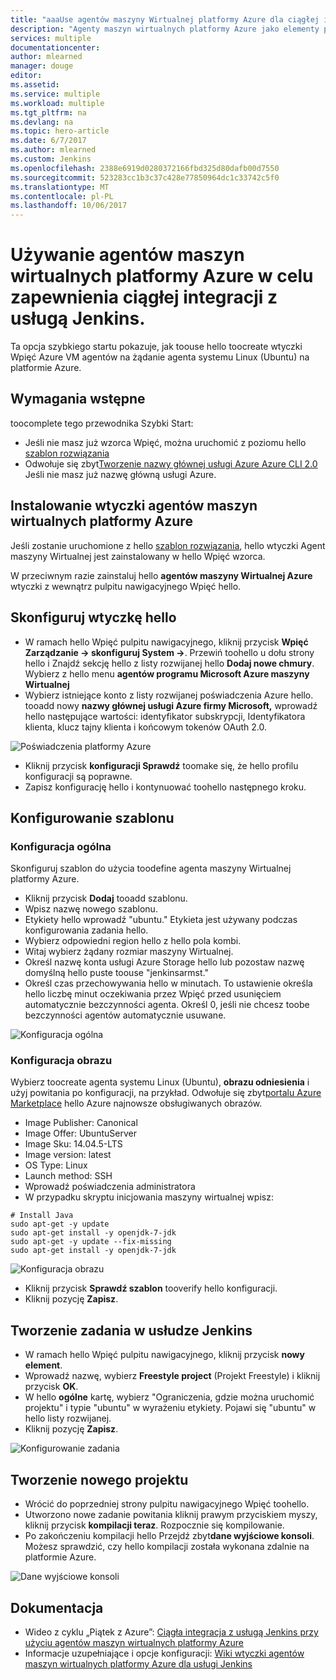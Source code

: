 ```yaml
---
title: "aaaUse agentów maszyny Wirtualnej platformy Azure dla ciągłej integracji z Wpięć."
description: "Agenty maszyn wirtualnych platformy Azure jako elementy podrzędne usługi Jenkins."
services: multiple
documentationcenter: 
author: mlearned
manager: douge
editor: 
ms.assetid: 
ms.service: multiple
ms.workload: multiple
ms.tgt_pltfrm: na
ms.devlang: na
ms.topic: hero-article
ms.date: 6/7/2017
ms.author: mlearned
ms.custom: Jenkins
ms.openlocfilehash: 2388e6919d0280372166fbd325d80dafb00d7550
ms.sourcegitcommit: 523283cc1b3c37c428e77850964dc1c33742c5f0
ms.translationtype: MT
ms.contentlocale: pl-PL
ms.lasthandoff: 10/06/2017
---
```

# <a name="use-azure-vm-agents-for-continuous-integration-with-jenkins"></a>Używanie agentów maszyn wirtualnych platformy Azure w celu zapewnienia ciągłej integracji z usługą Jenkins.

Ta opcja szybkiego startu pokazuje, jak toouse hello toocreate wtyczki Wpięć Azure VM agentów na żądanie agenta systemu Linux (Ubuntu) na platformie Azure.

## <a name="prerequisites"></a>Wymagania wstępne

toocomplete tego przewodnika Szybki Start:

* Jeśli nie masz już wzorca Wpięć, można uruchomić z poziomu hello [szablon rozwiązania](install-jenkins-solution-template.md) 
* Odwołuje się zbyt[Tworzenie nazwy głównej usługi Azure Azure CLI 2.0](https://docs.microsoft.com/en-us/cli/azure/create-an-azure-service-principal-azure-cli?toc=%2fazure%2fazure-resource-manager%2ftoc.json) Jeśli nie masz już nazwę główną usługi Azure.

## <a name="install-azure-vm-agents-plugin"></a>Instalowanie wtyczki agentów maszyn wirtualnych platformy Azure

Jeśli zostanie uruchomione z hello [szablon rozwiązania](install-jenkins-solution-template.md), hello wtyczki Agent maszyny Wirtualnej jest zainstalowany w hello Wpięć wzorca.

W przeciwnym razie zainstaluj hello **agentów maszyny Wirtualnej Azure** wtyczki z wewnątrz pulpitu nawigacyjnego Wpięć hello.

## <a name="configure-hello-plugin"></a>Skonfiguruj wtyczkę hello

* W ramach hello Wpięć pulpitu nawigacyjnego, kliknij przycisk **Wpięć Zarządzanie -> skonfiguruj System ->**. Przewiń toohello u dołu strony hello i Znajdź sekcję hello z listy rozwijanej hello **Dodaj nowe chmury**. Wybierz z hello menu **agentów programu Microsoft Azure maszyny Wirtualnej**
* Wybierz istniejące konto z listy rozwijanej poświadczenia Azure hello.  tooadd nowy **nazwy głównej usługi Azure firmy Microsoft,** wprowadź hello następujące wartości: identyfikator subskrypcji, Identyfikatora klienta, klucz tajny klienta i końcowym tokenów OAuth 2.0.

![Poświadczenia platformy Azure](./media/jenkins-azure-vm-agents/service-principal.png)

* Kliknij przycisk **konfiguracji Sprawdź** toomake się, że hello profilu konfiguracji są poprawne.
* Zapisz konfigurację hello i kontynuować toohello następnego kroku.

## <a name="template-configuration"></a>Konfigurowanie szablonu

### <a name="general-configuration"></a>Konfiguracja ogólna
Skonfiguruj szablon do użycia toodefine agenta maszyny Wirtualnej platformy Azure. 

* Kliknij przycisk **Dodaj** tooadd szablonu. 
* Wpisz nazwę nowego szablonu. 
* Etykiety hello wprowadź "ubuntu." Etykieta jest używany podczas konfigurowania zadania hello.
* Wybierz odpowiedni region hello z hello pola kombi.
* Witaj wybierz żądany rozmiar maszyny Wirtualnej.
* Określ nazwę konta usługi Azure Storage hello lub pozostaw nazwę domyślną hello puste toouse "jenkinsarmst."
* Określ czas przechowywania hello w minutach. To ustawienie określa hello liczbę minut oczekiwania przez Wpięć przed usunięciem automatycznie bezczynności agenta. Określ 0, jeśli nie chcesz toobe bezczynności agentów automatycznie usuwane.

![Konfiguracja ogólna](./media/jenkins-azure-vm-agents/general-config.png)

### <a name="image-configuration"></a>Konfiguracja obrazu

Wybierz toocreate agenta systemu Linux (Ubuntu), **obrazu odniesienia** i użyj powitania po konfiguracji, na przykład. Odwołuje się zbyt[portalu Azure Marketplace](https://azuremarketplace.microsoft.com/en-us/marketplace/apps/category/compute?subcategories=virtual-machine-images&page=1) hello Azure najnowsze obsługiwanych obrazów.

* Image Publisher: Canonical
* Image Offer: UbuntuServer
* Image Sku: 14.04.5-LTS
* Image version: latest
* OS Type: Linux
* Launch method: SSH
* Wprowadź poświadczenia administratora
* W przypadku skryptu inicjowania maszyny wirtualnej wpisz:
```
# Install Java
sudo apt-get -y update
sudo apt-get install -y openjdk-7-jdk
sudo apt-get -y update --fix-missing
sudo apt-get install -y openjdk-7-jdk
```
![Konfiguracja obrazu](./media/jenkins-azure-vm-agents/image-config.png)

* Kliknij przycisk **Sprawdź szablon** tooverify hello konfiguracji.
* Kliknij pozycję **Zapisz**.

## <a name="create-a-job-in-jenkins"></a>Tworzenie zadania w usłudze Jenkins

* W ramach hello Wpięć pulpitu nawigacyjnego, kliknij przycisk **nowy element**. 
* Wprowadź nazwę, wybierz **Freestyle project** (Projekt Freestyle) i kliknij przycisk **OK**.
* W hello **ogólne** kartę, wybierz "Ograniczenia, gdzie można uruchomić projektu" i typie "ubuntu" w wyrażeniu etykiety. Pojawi się "ubuntu" w hello listy rozwijanej.
* Kliknij pozycję **Zapisz**.

![Konfigurowanie zadania](./media/jenkins-azure-vm-agents/job-config.png)

## <a name="build-your-new-project"></a>Tworzenie nowego projektu

* Wrócić do poprzedniej strony pulpitu nawigacyjnego Wpięć toohello.
* Utworzono nowe zadanie powitania kliknij prawym przyciskiem myszy, kliknij przycisk **kompilacji teraz**. Rozpocznie się kompilowanie. 
* Po zakończeniu kompilacji hello Przejdź zbyt**dane wyjściowe konsoli**. Możesz sprawdzić, czy hello kompilacji została wykonana zdalnie na platformie Azure.

![Dane wyjściowe konsoli](./media/jenkins-azure-vm-agents/console-output.png)

## <a name="reference"></a>Dokumentacja

* Wideo z cyklu „Piątek z Azure”: [Ciągła integracja z usługą Jenkins przy użyciu agentów maszyn wirtualnych platformy Azure](https://channel9.msdn.com/Shows/Azure-Friday/Continuous-Integration-with-Jenkins-Using-Azure-VM-Agents)
* Informacje uzupełniające i opcje konfiguracji: [Wiki wtyczki agentów maszyn wirtualnych platformy Azure dla usługi Jenkins](https://wiki.jenkins-ci.org/display/JENKINS/Azure+VM+Agents+Plugin) 

